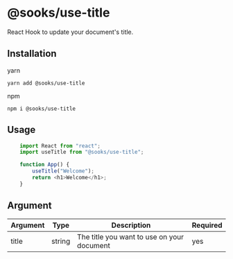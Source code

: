 # @sooks/use-title

React Hook to update your document's title.

## Installation

yarn

``` yarn add @sooks/use-title ```

npm

``` npm i @sooks/use-title ```

## Usage

```js 
    import React from "react";
    import useTitle from "@sooks/use-title";

    function App() {
        useTitle("Welcome");
        return <h1>Welcome</h1>;
    }
```

## Argument

| Argument   | Type     | Description                                            | Required |
| ---------- | -------- | ------------------------------------------------------ | -------- |
| title    | string   | The title you want to use on your document  | yes      |
